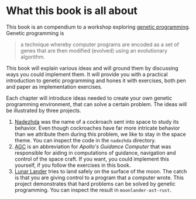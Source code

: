 # What this book is all about
This book is an compendium to a workshop exploring
[genetic programming][genetic-programming]. Genetic programming is

> a technique whereby computer programs are encoded as a set of genes that are
> then modified (evolved) using an evolutionary algorithm.

This book will explain various ideas and will ground them by discussing ways you
could implement them. It will provide you with a practical introduction to
genetic programming and hones it with exercises, both pen and paper as
implementation exercises.

Each chapter will introduce ideas needed to create your own genetic programming
environment, that can solve a certain problem. The ideas will be illustrated by
three projects.

1. [Nadezhda][cockroach] was the name of a cockroach sent into space to study
   its behavior. Even though cockroaches have far more intricate behavior than
   we attribute them during this problem, we like to stay in the space theme.
   You can inspect the code in the `nadezhda` directory.  
2. [AGC][agc] is an abbreviation for _Apollo's Guidance Computer_ that was
   responsible for aiding in computations of guidance, navigation and control
   of the space craft. If you want, you could implement this yourself, if you
   follow the exercises in this book.
3. [Lunar Lander][lunar] tries to land safely on the surface of the moon. The
   catch is that you are giving control to a program that a computer wrote. This
   project demonstrates that hard problems can be solved by genetic programming.
   You can inspect the result in `moonlander-ast-rust`.

[genetic-programming]: https://en.wikipedia.org/wiki/Genetic_programming
[cockroach]: https://en.wikipedia.org/wiki/Nadezhda_(cockroach)
[agc]: https://en.wikipedia.org/wiki/Apollo_Guidance_Computer
[lunar]: http://moonlander.seb.ly/
